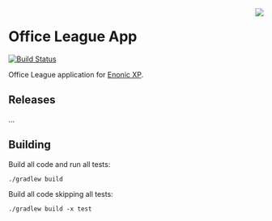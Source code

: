 <img align="right" src="https://raw.githubusercontent.com/enonic/app-office-league/master/misc/logo.jpg">

# Office League App

[![Build Status](https://travis-ci.org/enonic/app-office-league.svg?branch=master)](https://travis-ci.org/enonic/app-office-league)

Office League application for [Enonic XP](https://enonic.com/developer-tour).

## Releases

...

## Building

Build all code and run all tests:

    ./gradlew build

Build all code skipping all tests:

    ./gradlew build -x test
